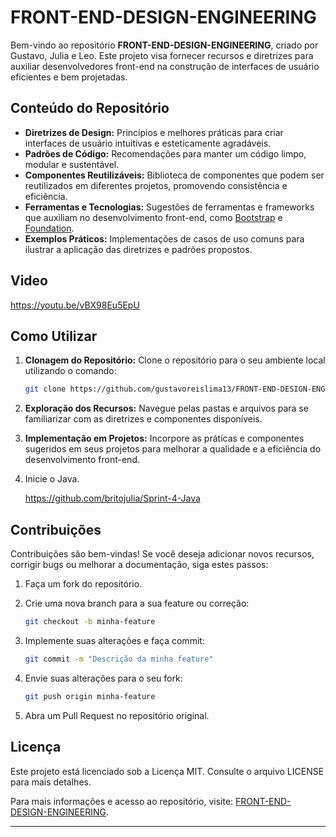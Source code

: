 

# FRONT-END-DESIGN-ENGINEERING

Bem-vindo ao repositório **FRONT-END-DESIGN-ENGINEERING**, criado por Gustavo, Julia e Leo. Este projeto visa fornecer recursos e diretrizes para auxiliar desenvolvedores front-end na construção de interfaces de usuário eficientes e bem projetadas.

## Conteúdo do Repositório

- **Diretrizes de Design:** Princípios e melhores práticas para criar interfaces de usuário intuitivas e esteticamente agradáveis.
- **Padrões de Código:** Recomendações para manter um código limpo, modular e sustentável.
- **Componentes Reutilizáveis:** Biblioteca de componentes que podem ser reutilizados em diferentes projetos, promovendo consistência e eficiência.
- **Ferramentas e Tecnologias:** Sugestões de ferramentas e frameworks que auxiliam no desenvolvimento front-end, como [Bootstrap](https://getbootstrap.com/) e [Foundation](https://get.foundation/).
- **Exemplos Práticos:** Implementações de casos de uso comuns para ilustrar a aplicação das diretrizes e padrões propostos.

## Video
https://youtu.be/vBX98Eu5EpU

## Como Utilizar

1. **Clonagem do Repositório:** Clone o repositório para o seu ambiente local utilizando o comando:

   ```bash
   git clone https://github.com/gustavoreislima13/FRONT-END-DESIGN-ENGINEERING.git
   ```

2. **Exploração dos Recursos:** Navegue pelas pastas e arquivos para se familiarizar com as diretrizes e componentes disponíveis.

3. **Implementação em Projetos:** Incorpore as práticas e componentes sugeridos em seus projetos para melhorar a qualidade e a eficiência do desenvolvimento front-end.

4. Inicie o Java.
   
   https://github.com/britojulia/Sprint-4-Java
   

## Contribuições

Contribuições são bem-vindas! Se você deseja adicionar novos recursos, corrigir bugs ou melhorar a documentação, siga estes passos:

1. Faça um fork do repositório.
2. Crie uma nova branch para a sua feature ou correção:

   ```bash
   git checkout -b minha-feature
   ```

3. Implemente suas alterações e faça commit:

   ```bash
   git commit -m "Descrição da minha feature"
   ```

4. Envie suas alterações para o seu fork:

   ```bash
   git push origin minha-feature
   ```

5. Abra um Pull Request no repositório original.

## Licença

Este projeto está licenciado sob a Licença MIT. Consulte o arquivo LICENSE para mais detalhes.

Para mais informações e acesso ao repositório, visite: [FRONT-END-DESIGN-ENGINEERING](https://github.com/gustavoreislima13/FRONT-END-DESIGN-ENGINEERING). 

---

